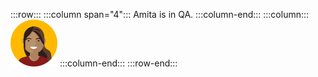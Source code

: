 :::row:::
  :::column span="4":::
    Amita is in QA.
  :::column-end:::
  :::column:::
    ![Cartoon depiction of Amita](../../shared/media-draft/amita.png)
  :::column-end:::
:::row-end:::